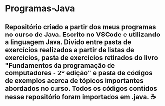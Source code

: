 # Programas-Java

## Repositório criado a partir dos meus programas no curso de Java. Escrito no VSCode e utilizando a linguagem Java. Divido entre pasta de exercícios realizados a partir de listas de exercícios, pasta de exercícios retirados do livro "Fundamentos da programação de computadores - 2º edição" e pasta de códigos de exemplos acerca de tópicos importantes abordados no curso. Todos os códigos contidos nesse repositório foram importados em .java. ☕

